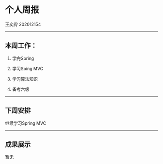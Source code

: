 # 个人周报
王奕霄 202012154

---

## 本周工作：

1. 学完Spring

2. 学习Sping MVC

3. 学习算法知识

5. 备考六级

---

## 下周安排

继续学习Spring MVC

---

## 成果展示

暂无